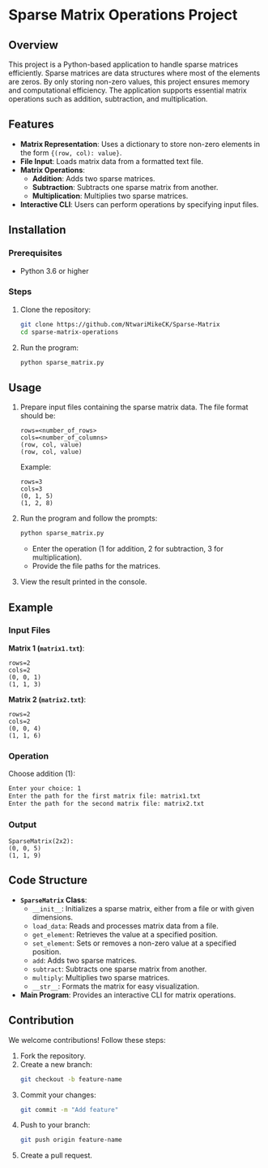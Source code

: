 # Sparse Matrix Operations Project

## Overview
This project is a Python-based application to handle sparse matrices efficiently. Sparse matrices are data structures where most of the elements are zeros. By only storing non-zero values, this project ensures memory and computational efficiency. The application supports essential matrix operations such as addition, subtraction, and multiplication.

## Features
- **Matrix Representation**: Uses a dictionary to store non-zero elements in the form `{(row, col): value}`.
- **File Input**: Loads matrix data from a formatted text file.
- **Matrix Operations**:
  - **Addition**: Adds two sparse matrices.
  - **Subtraction**: Subtracts one sparse matrix from another.
  - **Multiplication**: Multiplies two sparse matrices.
- **Interactive CLI**: Users can perform operations by specifying input files.

## Installation

### Prerequisites
- Python 3.6 or higher

### Steps
1. Clone the repository:
   ```bash
   git clone https://github.com/NtwariMikeCK/Sparse-Matrix
   cd sparse-matrix-operations
   ```
2. Run the program:
   ```bash
   python sparse_matrix.py
   ```

## Usage
1. Prepare input files containing the sparse matrix data. The file format should be:
   ```
   rows=<number_of_rows>
   cols=<number_of_columns>
   (row, col, value)
   (row, col, value)
   ```
   Example:
   ```
   rows=3
   cols=3
   (0, 1, 5)
   (1, 2, 8)
   ```

2. Run the program and follow the prompts:
   ```bash
   python sparse_matrix.py
   ```
   - Enter the operation (1 for addition, 2 for subtraction, 3 for multiplication).
   - Provide the file paths for the matrices.

3. View the result printed in the console.

## Example
### Input Files
**Matrix 1 (`matrix1.txt`)**:
```
rows=2
cols=2
(0, 0, 1)
(1, 1, 3)
```
**Matrix 2 (`matrix2.txt`)**:
```
rows=2
cols=2
(0, 0, 4)
(1, 1, 6)
```

### Operation
Choose addition (1):
```bash
Enter your choice: 1
Enter the path for the first matrix file: matrix1.txt
Enter the path for the second matrix file: matrix2.txt
```

### Output
```
SparseMatrix(2x2):
(0, 0, 5)
(1, 1, 9)
```

## Code Structure
- **`SparseMatrix` Class**:
  - `__init__`: Initializes a sparse matrix, either from a file or with given dimensions.
  - `load_data`: Reads and processes matrix data from a file.
  - `get_element`: Retrieves the value at a specified position.
  - `set_element`: Sets or removes a non-zero value at a specified position.
  - `add`: Adds two sparse matrices.
  - `subtract`: Subtracts one sparse matrix from another.
  - `multiply`: Multiplies two sparse matrices.
  - `__str__`: Formats the matrix for easy visualization.
- **Main Program**: Provides an interactive CLI for matrix operations.

## Contribution
We welcome contributions! Follow these steps:
1. Fork the repository.
2. Create a new branch:
   ```bash
   git checkout -b feature-name
   ```
3. Commit your changes:
   ```bash
   git commit -m "Add feature"
   ```
4. Push to your branch:
   ```bash
   git push origin feature-name
   ```
5. Create a pull request.
   

